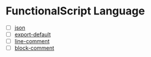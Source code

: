 # FunctionalScript Language

- [ ] [json](json.md)
- [ ] [export-default](export-default.md)
- [ ] [line-comment](line-comment.md)
- [ ] [block-comment](block-comment.md)
